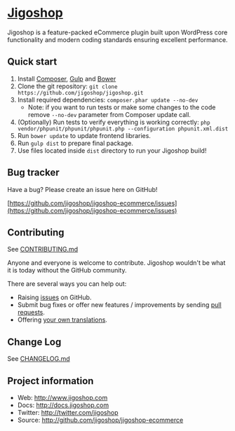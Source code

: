 # [Jigoshop](http://www.jigoshop.com)

Jigoshop is a feature-packed eCommerce plugin built upon WordPress core functionality and modern coding standards ensuring excellent performance.

## Quick start

1. Install [Composer](http://getcomposer.org), [Gulp](http://gulpjs.com) and [Bower](http://bower.io/)
2. Clone the git repository: `git clone https://github.com/jigoshop/jigoshop.git`
3. Install required dependencies: `composer.phar update --no-dev`
    * Note: if you want to run tests or make some changes to the code remove `--no-dev` parameter from Composer update call.
4. (Optionally) Run tests to verify everything is working correctly: `php vendor/phpunit/phpunit/phpunit.php --configuration phpunit.xml.dist`
5. Run `bower update` to update frontend libraries.
6. Run `gulp dist` to prepare final package.
7. Use files located inside `dist` directory to run your Jigoshop build!

## Bug tracker

Have a bug? Please create an issue here on GitHub!

[https://github.com/jigoshop/jigoshop-ecommerce/issues](https://github.com/jigoshop/jigoshop-ecommerce/issues)

## Contributing

See [CONTRIBUTING.md](CONTRIBUTING.md)

Anyone and everyone is welcome to contribute. Jigoshop wouldn't be what it is today without the GitHub community.

There are several ways you can help out:

* Raising [issues](https://github.com/jigoshop/jigoshop-ecommerce/issues) on GitHub.
* Submit bug fixes or offer new features / improvements by sending [pull requests](http://help.github.com/send-pull-requests/).
* Offering [your own translations](https://os958g2.oneskyapp.com).

## Change Log

See [CHANGELOG.md](CHANGELOG.md)

## Project information

* Web: http://www.jigoshop.com
* Docs: http://docs.jigoshop.com
* Twitter: http://twitter.com/jigoshop
* Source: http://github.com/jigoshop/jigoshop-ecommerce
